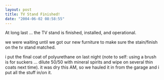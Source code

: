 ```yaml
---
layout: post
title: TV Stand Finished!
date: "2004-06-02 08:58:55"
---
```


At long last ... the TV stand is finished, installed,
and operational.

we were waiting until we got our new furniture to make
sure the stain/finish on the tv stand matched.

i put the final coat of polyurethane on last night
(note to self: using a brush is for suckers ... dilute
50/50 with mineral spirits and wipe on several thin
coats next time). it was dry this AM, so we hauled it
in from the garage and i put all the stuff in/on it.
